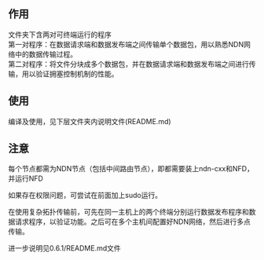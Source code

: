 ## 作用  
文件夹下含两对可终端运行的程序  
第一对程序：在数据请求端和数据发布端之间传输单个数据包，用以熟悉NDN网络中的数据传输过程。  
第二对程序：将文件分块成多个数据包，并在数据请求端和数据发布端之间进行传输，用以验证拥塞控制机制的性能。  

## 使用
编译及使用，见下层文件夹内说明文件(README.md)  

## 注意  
每个节点都需为NDN节点（包括中间路由节点），即都需要装上ndn-cxx和NFD，并运行NFD

如果存在权限问题，可尝试在前面加上sudo运行。

在使用复杂拓扑传输前，可先在同一主机上的两个终端分别运行数据发布程序和数据请求程序，以验证功能。之后可在多个主机间配置好NDN网络，然后进行多点传输。  

进一步说明见0.6.1/README.md文件
